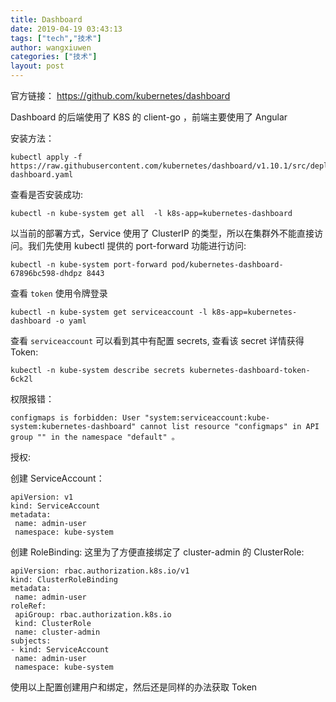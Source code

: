 ```yaml
---
title: Dashboard
date: 2019-04-19 03:43:13
tags: ["tech","技术"]
author: wangxiuwen
categories: ["技术"]
layout: post
---
```


官方链接：
<https://github.com/kubernetes/dashboard>

Dashboard 的后端使用了 K8S 的 client-go ，前端主要使用了 Angular


安装方法：
```
kubectl apply -f https://raw.githubusercontent.com/kubernetes/dashboard/v1.10.1/src/deploy/recommended/kubernetes-dashboard.yaml
```

查看是否安装成功:

```
kubectl -n kube-system get all  -l k8s-app=kubernetes-dashboard
```

以当前的部署方式，Service 使用了 ClusterIP 的类型，所以在集群外不能直接访问。我们先使用 kubectl 提供的 port-forward 功能进行访问:
```
kubectl -n kube-system port-forward pod/kubernetes-dashboard-67896bc598-dhdpz 8443
```

 查看 `token` 使用令牌登录
 ```
 kubectl -n kube-system get serviceaccount -l k8s-app=kubernetes-dashboard -o yaml
 ```
 
 查看 `serviceaccount` 可以看到其中有配置 secrets, 查看该 secret 详情获得 Token:
 
 ```
 kubectl -n kube-system describe secrets kubernetes-dashboard-token-6ck2l
 ```
 
权限报错：
```
configmaps is forbidden: User "system:serviceaccount:kube-system:kubernetes-dashboard" cannot list resource "configmaps" in API group "" in the namespace "default" 。
```

 授权:
 
 创建 ServiceAccount：
 ```
apiVersion: v1
kind: ServiceAccount
metadata:
  name: admin-user
  namespace: kube-system
 ```
 
 创建 RoleBinding: 这里为了方便直接绑定了 cluster-admin 的 ClusterRole:
 ```
 apiVersion: rbac.authorization.k8s.io/v1
kind: ClusterRoleBinding
metadata:
  name: admin-user
roleRef:
  apiGroup: rbac.authorization.k8s.io
  kind: ClusterRole
  name: cluster-admin
subjects:
- kind: ServiceAccount
  name: admin-user
  namespace: kube-system
 ```
 
 使用以上配置创建用户和绑定，然后还是同样的办法获取 Token